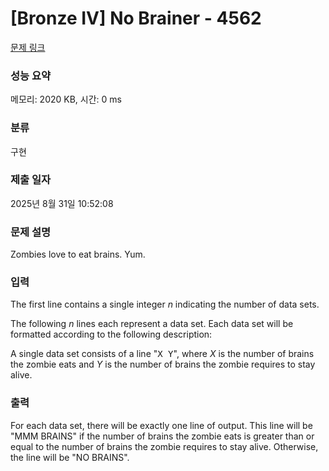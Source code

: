 # [Bronze IV] No Brainer - 4562 

[문제 링크](https://www.acmicpc.net/problem/4562) 

### 성능 요약

메모리: 2020 KB, 시간: 0 ms

### 분류

구현

### 제출 일자

2025년 8월 31일 10:52:08

### 문제 설명

<p>Zombies love to eat brains. Yum.</p>

### 입력 

 <p>The first line contains a single integer <i>n</i> indicating the number of data sets.</p>

<p>The following <i>n</i> lines each represent a data set. Each data set will be formatted according to the following description:</p>

<p>A single data set consists of a line "<tt>X Y</tt>", where <i>X</i> is the number of brains the zombie eats and <i>Y</i> is the number of brains the zombie requires to stay alive.</p>

### 출력 

 <p>For each data set, there will be exactly one line of output. This line will be "MMM BRAINS" if the number of brains the zombie eats is greater than or equal to the number of brains the zombie requires to stay alive. Otherwise, the line will be "NO BRAINS".</p>

